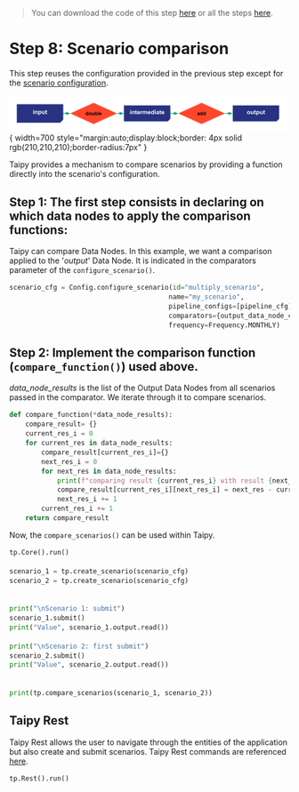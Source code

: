 > You can download the code of this step [here](../src/step_08.py) or all the steps [here](https://github.com/Avaiga/taipy-getting-started-core/tree/develop/src).

# Step 8: Scenario comparison

This step reuses the configuration provided in the previous step except for the [scenario configuration](https://docs.taipy.io/en/latest/manuals/core/entities/scenario-cycle-mgt/#compare-scenarios).

![](config_08.svg){ width=700 style="margin:auto;display:block;border: 4px solid rgb(210,210,210);border-radius:7px" }

Taipy provides a mechanism to compare scenarios by providing a function directly into the scenario's configuration.

## Step 1: The first step consists in declaring on which data nodes to apply the comparison functions:

Taipy can compare Data Nodes. In this example, we want a comparison applied to the '_output_' Data Node. It is indicated in the comparators parameter of the `configure_scenario()`.

```python
scenario_cfg = Config.configure_scenario(id="multiply_scenario",
                                        name="my_scenario",
                                        pipeline_configs=[pipeline_cfg],
                                        comparators={output_data_node_cfg.id: compare_function},
                                        frequency=Frequency.MONTHLY)
```
## Step 2: Implement the comparison function (`compare_function()`) used above.

_data_node_results_ is the list of the Output Data Nodes from all scenarios passed in the comparator. We iterate through it to compare scenarios.

```python
def compare_function(*data_node_results):
    compare_result= {}
    current_res_i = 0
    for current_res in data_node_results:
        compare_result[current_res_i]={}
        next_res_i = 0
        for next_res in data_node_results:
            print(f"comparing result {current_res_i} with result {next_res_i}")
            compare_result[current_res_i][next_res_i] = next_res - current_res
            next_res_i += 1
        current_res_i += 1
    return compare_result
```

Now, the `compare_scenarios()` can be used within Taipy.

```python
tp.Core().run()

scenario_1 = tp.create_scenario(scenario_cfg)
scenario_2 = tp.create_scenario(scenario_cfg)


print("\nScenario 1: submit")
scenario_1.submit()
print("Value", scenario_1.output.read())

print("\nScenario 2: first submit")
scenario_2.submit()
print("Value", scenario_2.output.read())


print(tp.compare_scenarios(scenario_1, scenario_2))
```

## Taipy Rest

Taipy Rest allows the user to navigate through the entities of the application but also create and submit scenarios. Taipy Rest commands are referenced [here](https://docs.taipy.io/en/latest/manuals/reference_rest/).

```python
tp.Rest().run()
```